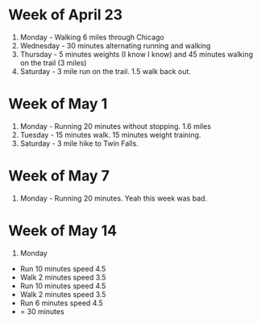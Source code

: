 Week of April 23
====================
1. Monday - Walking 6 miles through Chicago
2. Wednesday - 30 minutes alternating running and walking
3. Thursday - 5 minutes weights (I know I know) and 45 minutes walking on the trail (3 miles)
4. Saturday - 3 mile run on the trail. 1.5 walk back out.

Week of May 1
====================
1. Monday - Running 20 minutes without stopping. 1.6 miles
2. Tuesday - 15 minutes walk. 15 minutes weight training.
3. Saturday - 3 mile hike to Twin Falls.

Week of May 7
====================
1. Monday - Running 20 minutes.
Yeah this week was bad.

Week of May 14
====================
1. Monday
  - Run 10 minutes speed 4.5
  - Walk 2 minutes speed 3.5
  - Run 10 minutes speed 4.5
  - Walk 2 minutes speed 3.5
  - Run 6 minutes speed 4.5
  - = 30 minutes
